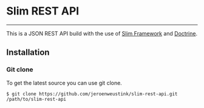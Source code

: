 # Slim REST API
***

This is a JSON REST API build with the use of [Slim Framework](http://www.slimframework.com) and [Doctrine](http://www.doctrine-project.org).

## Installation

### Git clone
To get the latest source you can use git clone.

    $ git clone https://github.com/jeroenweustink/slim-rest-api.git /path/to/slim-rest-api
